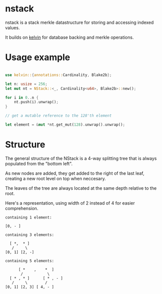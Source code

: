 
# nstack

nstack is a stack merkle datastructure for storing and accessing indexed values.

It builds on [kelvin](https://github.com/dusk-network/kelvin) for database backing and merkle operations.

# Usage example

```rust

use kelvin::{annotations::Cardinality, Blake2b};

let n: usize = 256;
let mut nt = NStack::<_, Cardinality<u64>, Blake2b>::new();

for i in 0..n {
    nt.push(i).unwrap();
}

// get a mutable reference to the 128'th element

let element = &mut *nt.get_mut(128).unwrap().unwrap();

```

# Structure

The general structure of the NStack is a 4-way splitting tree that is always populated from the "bottom left".

As new nodes are added, they get added to the right of the last leaf, creating a new root level on top when neccesary.

The leaves of the tree are always located at the same depth relative to the root.

Here's a representation, using width of 2 instead of 4 for easier comprehension.

```
containing 1 element:

[0, - ]

containing 3 elements:

  [ *,  * ]
   /     \
[0, 1] [2, -]

containing 5 elements:

      [ *    ,    *  ]
       /           \
  [ * , * ]      [ * , - ]
   /     \        /
[0, 1] [2, 3] [ 4, - ]
```